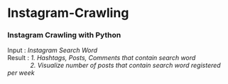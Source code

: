 # Instagram-Crawling
### Instagram Crawling with Python

Input : *Instagram Search Word* <br/>
Result : *1. Hashtags, Posts, Comments that contain search word* <br/>
&nbsp;&nbsp;&nbsp;&nbsp;&nbsp;&nbsp;&nbsp;&nbsp;&nbsp;&nbsp;&nbsp;&nbsp;&nbsp;*2. Visualize number of posts that contain search word registered per week*
